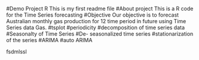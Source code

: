 #Demo Project R
This is my first readme file
#About project 
This is a R code for the Time Series forecasting 
#Objective 
Our objective is to forecast Australian monthly gas production for 12 time period in future using Time Series data Gas.
#tsplot #periodicity #decomposition of time series data #Seasonalty of Time Series
#De- seasonalized time series #stationarization of the series
#ARIMA #auto ARIMA 

fsdmlssl



